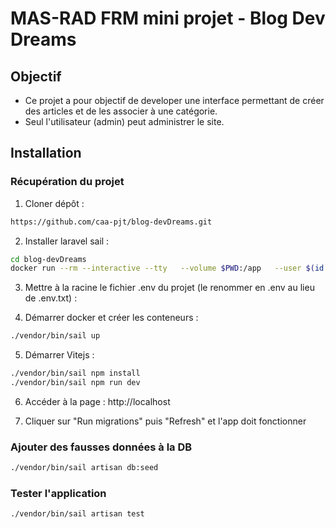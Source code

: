# MAS-RAD FRM mini projet - Blog Dev Dreams

## Objectif

- Ce projet a pour objectif de developer une interface permettant de créer des
  articles et de les associer à une catégorie.
- Seul l'utilisateur (admin) peut administrer le site.

## Installation

### Récupération du projet

1. Cloner dépôt :

```bash
https://github.com/caa-pjt/blog-devDreams.git
```

2. Installer laravel sail :

```bash
cd blog-devDreams
docker run --rm --interactive --tty   --volume $PWD:/app   --user $(id -u):$(id -g)   composer install
```

3. Mettre à la racine le fichier .env du projet (le renommer en .env au lieu de .env.txt) :

4. Démarrer docker et créer les conteneurs :

```bash
./vendor/bin/sail up
```

5. Démarrer Vitejs :

```bash
./vendor/bin/sail npm install
./vendor/bin/sail npm run dev
```

6. Accéder à la page : http://localhost

7. Cliquer sur "Run migrations" puis "Refresh" et l'app doit fonctionner

### Ajouter des fausses données à la DB

```bash
./vendor/bin/sail artisan db:seed
```

### Tester l'application

```bash
./vendor/bin/sail artisan test
```
